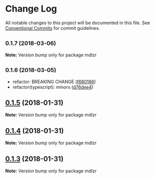 # Change Log

All notable changes to this project will be documented in this file.
See [Conventional Commits](https://conventionalcommits.org) for commit guidelines.

<a name="0.1.7"></a>
## <small>0.1.7 (2018-03-06)</small>





**Note:** Version bump only for package mdlzr

<a name="0.1.6"></a>
## <small>0.1.6 (2018-03-05)</small>

* refactor: BREAKING CHANGE ([f680186](https://github.com/wallaroo/mdlzr/commit/f680186))
* refactor(typescript): minors ([d76dee4](https://github.com/wallaroo/mdlzr/commit/d76dee4))




<a name="0.1.5"></a>
## [0.1.5](https://github.com/wallaroo/mdlzr/compare/v0.1.4...v0.1.5) (2018-01-31)




**Note:** Version bump only for package mdlzr

<a name="0.1.4"></a>
## [0.1.4](https://github.com/wallaroo/mdlzr/compare/v0.1.3...v0.1.4) (2018-01-31)




**Note:** Version bump only for package mdlzr

<a name="0.1.3"></a>
## [0.1.3](https://github.com/wallaroo/mdlzr/compare/v0.1.2...v0.1.3) (2018-01-31)




**Note:** Version bump only for package mdlzr
